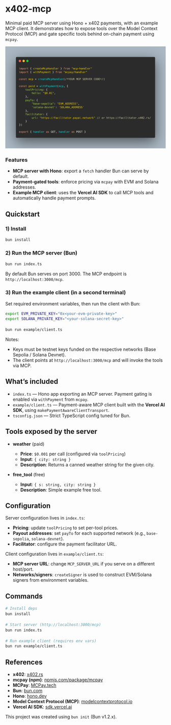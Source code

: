 # x402-mcp

Minimal paid MCP server using Hono + x402 payments, with an example MCP client. It demonstrates how to expose tools over the Model Context Protocol (MCP) and gate specific tools behind on-chain payment using `mcpay`.

![](/image.png)

### Features
- **MCP server with Hono**: export a `fetch` handler Bun can serve by default.
- **Payment-gated tools**: enforce pricing via `mcpay` with EVM and Solana addresses.
- **Example MCP client**: uses the **Vercel AI SDK** to call MCP tools and automatically handle payment prompts.

## Quickstart

### 1) Install
```bash
bun install
```

### 2) Run the MCP server (Bun)
```bash
bun run index.ts
```
By default Bun serves on port 3000. The MCP endpoint is `http://localhost:3000/mcp`.

### 3) Run the example client (in a second terminal)
Set required environment variables, then run the client with Bun:

```bash
export EVM_PRIVATE_KEY="0x<your-evm-private-key>"
export SOLANA_PRIVATE_KEY="<your-solana-secret-key>"

bun run example/client.ts
```

Notes:
- Keys must be testnet keys funded on the respective networks (Base Sepolia / Solana Devnet).
- The client points at `http://localhost:3000/mcp` and will invoke the tools via MCP.

## What’s included

- `index.ts` — Hono app exporting an MCP server. Payment gating is enabled via `withPayment` from `mcpay`.
- `example/client.ts` — Payment-aware MCP client built with the **Vercel AI SDK**, using `makePaymentAwareClientTransport`.
- `tsconfig.json` — Strict TypeScript config tuned for Bun.

## Tools exposed by the server

- **weather** (paid)
  - **Price**: `$0.001` per call (configured via `toolPricing`)
  - **Input**: `{ city: string }`
  - **Description**: Returns a canned weather string for the given city.

- **free_tool** (free)
  - **Input**: `{ s: string, city: string }`
  - **Description**: Simple example free tool.

## Configuration

Server configuration lives in `index.ts`:
- **Pricing**: update `toolPricing` to set per-tool prices.
- **Payout addresses**: set `payTo` for each supported network (e.g., `base-sepolia`, `solana-devnet`).
- **Facilitator**: configure the payment facilitator URL.

Client configuration lives in `example/client.ts`:
- **MCP server URL**: change `MCP_SERVER_URL` if you serve on a different host/port.
- **Networks/signers**: `createSigner` is used to construct EVM/Solana signers from environment variables.

## Commands

```bash
# Install deps
bun install

# Start server (http://localhost:3000/mcp)
bun run index.ts

# Run example client (requires env vars)
bun run example/client.ts
```

## References
- **x402**: [x402.rs](https://x402.org)
- **mcpay (npm)**: [npmjs.com/package/mcpay](https://www.npmjs.com/package/mcpay)
- **MCPay**: [MCPay.tech](https://mcpay.tech) 
- **Bun**: [bun.com](https://bun.com)
- **Hono**: [hono.dev](https://hono.dev)
- **Model Context Protocol (MCP)**: [modelcontextprotocol.io](https://modelcontextprotocol.io)
- **Vercel AI SDK**: [sdk.vercel.ai](https://sdk.vercel.ai)

This project was created using `bun init` (Bun v1.2.x).
